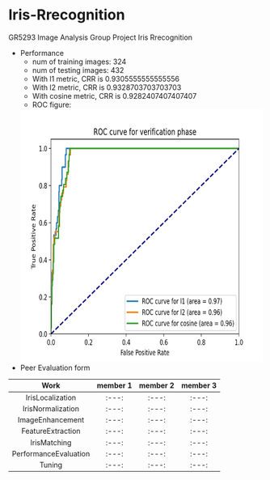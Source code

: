 # Iris-Rrecognition
GR5293 Image Analysis Group Project Iris Rrecognition

- Performance
  - num of training images: 324
  - num of testing images: 432
  - With l1 metric, CRR is 0.9305555555555556
  - With l2 metric, CRR is 0.9328703703703703
  - With cosine metric, CRR is 0.9282407407407407
  - ROC figure:
  <img src="ROC_1.png" height="500">
- Peer Evaluation form

| Work | member 1 | member 2 | member 3 |
| :---: | :---: | :---: | :---: |
| IrisLocalization | :---:  | :---: | :---: |
| IrisNormalization |:---: | :---: | :---: |
| ImageEnhancement | :---: | :---: | :---: |
| FeatureExtraction | :---: | :---: | :---: |
| IrisMatching | :---: | :---: | :---: |
| PerformanceEvaluation | :---: | :---: | :---: |
| Tuning | :---: | :---: | :---: |

